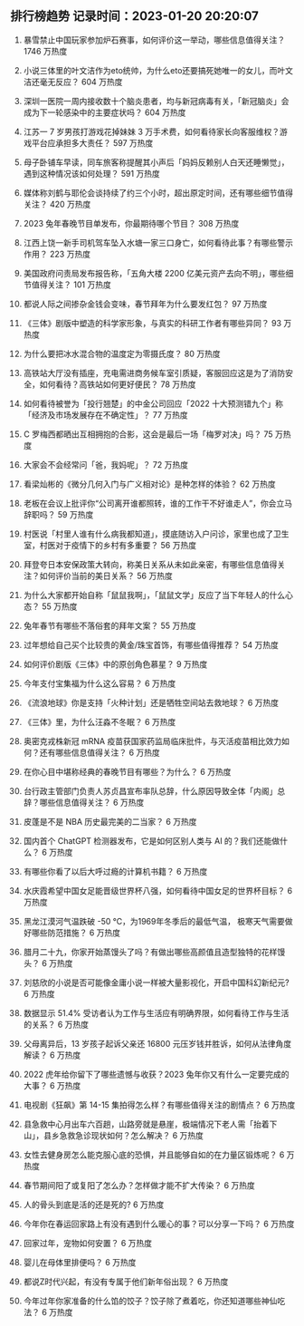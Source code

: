 
## 排行榜趋势 记录时间：2023-01-20 20:20:07
  
  1. 暴雪禁止中国玩家参加炉石赛事，如何评价这一举动，哪些信息值得关注？ 1746 万热度
    
  2. 小说三体里的叶文洁作为eto统帅，为什么eto还要搞死她唯一的女儿，而叶文洁还毫无反应？ 604 万热度
    
  3. 深圳一医院一周内接收数十个脑炎患者，均与新冠病毒有关，「新冠脑炎」会成为下一轮感染中的主要症状吗？ 604 万热度
    
  4. 江苏一 7 岁男孩打游戏花掉妹妹 3 万手术费，如何看待家长向客服维权？游戏平台应承担多大责任？ 597 万热度
    
  5. 母子卧铺车早读，同车旅客称提醒其小声后「妈妈反赖别人白天还睡懒觉」，遇到这种情况该如何处理？ 591 万热度
    
  6. 媒体称刘鹤与耶伦会谈持续了约三个小时，超出原定时间，还有哪些细节值得关注？ 420 万热度
    
  7. 2023 兔年春晚节目单发布，你最期待哪个节目？ 308 万热度
    
  8. 江西上饶一新手司机驾车坠入水塘一家三口身亡，如何看待此事？有哪些警示作用？ 223 万热度
    
  9. 美国政府问责局发布报告称，「五角大楼 2200 亿美元资产去向不明」，哪些细节值得关注？ 101 万热度
    
  10. 都说人际之间掺杂金钱会变味，春节拜年为什么要发红包？ 97 万热度
    
  11. 《三体》剧版中塑造的科学家形象，与真实的科研工作者有哪些异同？ 93 万热度
    
  12. 为什么要把冰水混合物的温度定为零摄氏度？ 80 万热度
    
  13. 高铁站大厅没有插座，充电需进商务候车室引质疑，客服回应这是为了消防安全，如何看待？高铁站如何更好便民？ 78 万热度
    
  14. 如何看待被誉为「投行翘楚」的中金公司回应「2022 十大预测错九个」称「经济及市场发展存在不确定性」？ 77 万热度
    
  15. C 罗梅西都晒出互相拥抱的合影，这会是最后一场「梅罗对决」吗？ 75 万热度
    
  16. 大家会不会经常问「爸，我妈呢」？ 72 万热度
    
  17. 看梁灿彬的《微分几何入门与广义相对论》是种怎样的体验？ 62 万热度
    
  18. 老板在会议上批评你“公司离开谁都照转，谁的工作干不好谁走人”，你会立马辞职吗？ 59 万热度
    
  19. 村医说「村里人谁有什么病我都知道」，摸底随访入户问诊，家里也成了卫生室，村医对于疫情下的乡村有多重要？ 56 万热度
    
  20. 拜登夸日本安保政策大转向，称美日关系从未如此亲密，有哪些信息值得关注？如何评价当前的美日关系？ 56 万热度
    
  21. 为什么大家都开始自称「鼠鼠我啊」，「鼠鼠文学」反应了当下年轻人的什么心态？ 55 万热度
    
  22. 兔年春节有哪些不落俗套的拜年文案？ 55 万热度
    
  23. 过年想给自己买个比较贵的黄金/珠宝首饰，有哪些值得推荐？ 54 万热度
    
  24. 如何评价剧版《三体》中的原创角色慕星？ 9 万热度
    
  25. 今年支付宝集福为什么这么容易？ 6 万热度
    
  26. 《流浪地球》你是支持「火种计划」还是牺牲空间站去救地球？ 6 万热度
    
  27. 《三体》里，为什么汪淼不冬眠？ 6 万热度
    
  28. 奥密克戎株新冠 mRNA 疫苗获国家药监局临床批件，与灭活疫苗相比效力如何？还有哪些信息值得关注？ 6 万热度
    
  29. 在你心目中堪称经典的春晚节目有哪些？为什么？ 6 万热度
    
  30. 台行政主管部门负责人苏贞昌宣布率队总辞，什么原因导致全体「内阁」总辞？哪些信息值得关注？ 6 万热度
    
  31. 皮蓬是不是 NBA 历史最完美的二当家？ 6 万热度
    
  32. 国内首个 ChatGPT 检测器发布，它是如何区别人类与 AI 的？我们还能做什么？ 6 万热度
    
  33. 有哪些你看了以后大呼过瘾的计算机书籍？ 6 万热度
    
  34. 水庆霞希望中国女足能晋级世界杯八强，如何看待中国女足的世界杯目标？ 6 万热度
    
  35. 黑龙江漠河气温跌破 -50 ℃，为1969年冬季后的最低气温， 极寒天气需要做好哪些防范措施？ 6 万热度
    
  36. 腊月二十九，你家开始蒸馒头了吗？有做出哪些高颜值且造型独特的花样馒头？ 6 万热度
    
  37. 刘慈欣的小说是否可能像金庸小说一样被大量影视化，开启中国科幻新纪元? 6 万热度
    
  38. 数据显示 51.4% 受访者认为工作与生活应有明确界限，如何看待工作与生活的关系？ 6 万热度
    
  39. 父母离异后，13 岁孩子起诉父亲还 16800 元压岁钱并胜诉，如何从法律角度解读？ 6 万热度
    
  40. 2022 虎年给你留下了哪些遗憾与收获？2023 兔年你又有什么一定要完成的大事？ 6 万热度
    
  41. 电视剧《狂飙》第 14-15 集拍得怎么样？有哪些值得关注的剧情点？ 6 万热度
    
  42. 县急救中心月出车六百趟，山路旁就是悬崖，极端情况下老人需「抬着下山」，县乡急救急诊现状如何？怎么解决？ 6 万热度
    
  43. 女性去健身房怎么能克服心底的恐惧，并且能够自如的在力量区锻炼呢？ 6 万热度
    
  44. 春节期间阳了或复阳了怎么办？怎样做才能不扩大传染？ 6 万热度
    
  45. 人的骨头到底是活的还是死的? 6 万热度
    
  46. 今年你在春运回家路上有没有遇到什么暖心的事？可以分享一下吗？ 6 万热度
    
  47. 回家过年，宠物如何安置？ 6 万热度
    
  48. 婴儿在母体里排便吗？ 6 万热度
    
  49. 都说Z时代兴起，有没有专属于他们新年俗出现？ 6 万热度
    
  50. 今年过年你家准备的什么馅的饺子？饺子除了煮着吃，你还知道哪些神仙吃法？ 6 万热度
    